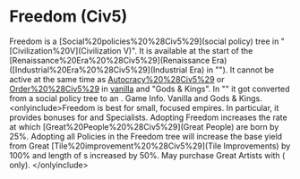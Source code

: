 # Freedom (Civ5)

Freedom is a [Social%20policies%20%28Civ5%29](social policy) tree in "[Civilization%20V](Civilization V)". It is available at the start of the [Renaissance%20Era%20%28Civ5%29](Renaissance Era) ([Industrial%20Era%20%28Civ5%29](Industrial Era) in ""). It cannot be active at the same time as [Autocracy%20%28Civ5%29](Autocracy) or [Order%20%28Civ5%29](Order) in [vanilla](vanilla) and "Gods &amp; Kings".
In "" it got converted from a social policy tree to an .
Game Info.
Vanilla and Gods &amp; Kings.
&lt;onlyinclude&gt;Freedom is best for small, focused empires. In particular, it provides bonuses for and Specialists.
Adopting Freedom increases the rate at which [Great%20People%20%28Civ5%29](Great People) are born by 25%.
Adopting all Policies in the Freedom tree will increase the base yield from Great [Tile%20improvement%20%28Civ5%29](Tile Improvements) by 100% and length of s increased by 50%. May purchase Great Artists with ( only).
&lt;/onlyinclude&gt;
